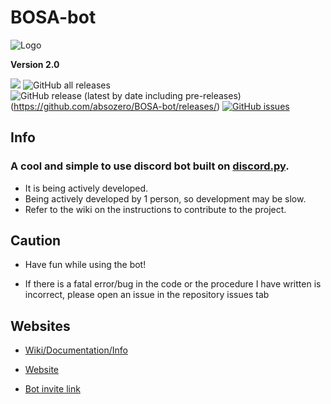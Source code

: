 # BOSA-bot

![Logo](https://cdn.discordapp.com/avatars/844755365191352358/9d8fd75f36f5bd4e2866e6fcd8acac26.png?size=128)


**Version 2.0**


[![](https://img.shields.io/discord/849953866308517888)](//discord.gg/tmFf5zt827) 
![GitHub all releases](https://img.shields.io/github/downloads/Absozero/BOSA-bot/total?style=for-the-badge)
![GitHub release (latest by date including pre-releases)](https://img.shields.io/github/v/release/Absozero/BOSA-bot?include_prereleases)(https://github.com/absozero/BOSA-bot/releases/) 
[![GitHub issues](https://img.shields.io/github/issues/absozero/BOSA-bot)](https://github.com/absozero/BOSA-bot/issues)

## Info
### A cool and simple to use discord bot built on [discord.py](https://github.com/Rapptz/discord.py).

- It is being actively developed.
- Being actively developed by 1 person, so development may be slow.
- Refer to the wiki on the instructions to contribute to the project.

## Caution

- Have fun while using the bot! 

- If there is a fatal error/bug in the code or the procedure I have written is incorrect, please open an issue in the repository issues tab []()

## Websites

- [Wiki/Documentation/Info](https://github.com/absozero/BOSA-bot/wiki)

- [Website](https://absozero.github.io/BOSA-bot/)

- [Bot invite link](https://discord.com/api/oauth2/authorize?client_id=844755365191352358&permissions=8&scope=bot)

